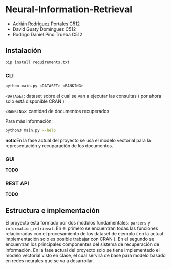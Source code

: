 # Neural-Information-Retrieval

- Adrián Rodríguez Portales C512
- David Guaty Domínguez C512
- Rodrigo Daniel Pino Trueba C512

## Instalación 

```bash
pip install requirements.txt
```
### CLI

```bash
python main.py <DATASET> <RANKING>
```
`<DATASET`: dataset sobre el cual se van a ejecutar las consultas ( por ahora solo está disponible CRAN )

`<RANKING>`: cantidad de documentos recuperados

Para más información: 

```bash
python3 main.py --help
```

**nota**:En la fase actual del proyecto se usa el modelo vectorial para la representación y recuparación de los documentos.

### GUI

**TODO**

### REST API

**TODO**

## Estructura e implementación

El proyecto está formado por dos módulos fundamentales: `parsers` y `information_retrieval`. En el primero se encuentran todas las funciones relacionadas con el procesamiento de los dataset de ejemplo ( en la actual implementación solo es posible trabajar con CRAN ). En el segundo se encuentran los principales componentes del sistema de recuperación de información. En la fase actual del proyecto solo se tiene implementado el modelo vectorial visto en clase, el cual servirá de base para modelo basado en redes neurales que se va a desarrollar. 
